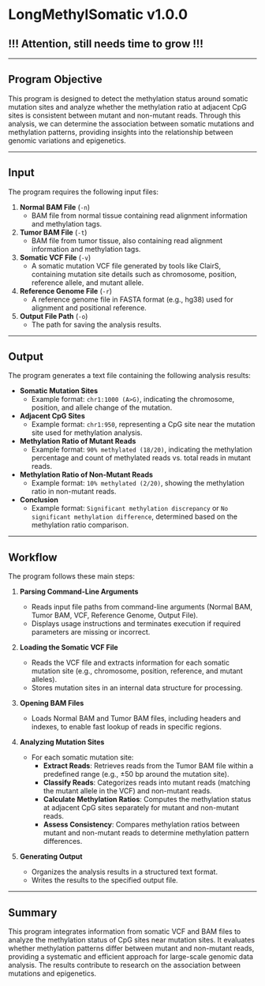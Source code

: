 # LongMethylSomatic v1.0.0


## !!! Attention, still needs time to grow !!!

---

## **Program Objective**
This program is designed to detect the methylation status around somatic mutation sites and analyze whether the methylation ratio at adjacent CpG sites is consistent between mutant and non-mutant reads. Through this analysis, we can determine the association between somatic mutations and methylation patterns, providing insights into the relationship between genomic variations and epigenetics.

---

## **Input**
The program requires the following input files:

1. **Normal BAM File** (`-n`)
   - BAM file from normal tissue containing read alignment information and methylation tags.
2. **Tumor BAM File** (`-t`)
   - BAM file from tumor tissue, also containing read alignment information and methylation tags.
3. **Somatic VCF File** (`-v`)
   - A somatic mutation VCF file generated by tools like ClairS, containing mutation site details such as chromosome, position, reference allele, and mutant allele.
4. **Reference Genome File** (`-r`)
   - A reference genome file in FASTA format (e.g., hg38) used for alignment and positional reference.
5. **Output File Path** (`-o`)
   - The path for saving the analysis results.

---

## **Output**
The program generates a text file containing the following analysis results:

- **Somatic Mutation Sites**  
  - Example format: `chr1:1000 (A>G)`, indicating the chromosome, position, and allele change of the mutation.
- **Adjacent CpG Sites**  
  - Example format: `chr1:950`, representing a CpG site near the mutation site used for methylation analysis.
- **Methylation Ratio of Mutant Reads**  
  - Example format: `90% methylated (18/20)`, indicating the methylation percentage and count of methylated reads vs. total reads in mutant reads.
- **Methylation Ratio of Non-Mutant Reads**  
  - Example format: `10% methylated (2/20)`, showing the methylation ratio in non-mutant reads.
- **Conclusion**  
  - Example format: `Significant methylation discrepancy` or `No significant methylation difference`, determined based on the methylation ratio comparison.

---

## **Workflow**
The program follows these main steps:

1. **Parsing Command-Line Arguments**  
   - Reads input file paths from command-line arguments (Normal BAM, Tumor BAM, VCF, Reference Genome, Output File).
   - Displays usage instructions and terminates execution if required parameters are missing or incorrect.

2. **Loading the Somatic VCF File**  
   - Reads the VCF file and extracts information for each somatic mutation site (e.g., chromosome, position, reference, and mutant alleles).
   - Stores mutation sites in an internal data structure for processing.

3. **Opening BAM Files**  
   - Loads Normal BAM and Tumor BAM files, including headers and indexes, to enable fast lookup of reads in specific regions.

4. **Analyzing Mutation Sites**  
   - For each somatic mutation site:
     - **Extract Reads**: Retrieves reads from the Tumor BAM file within a predefined range (e.g., ±50 bp around the mutation site).
     - **Classify Reads**: Categorizes reads into mutant reads (matching the mutant allele in the VCF) and non-mutant reads.
     - **Calculate Methylation Ratios**: Computes the methylation status at adjacent CpG sites separately for mutant and non-mutant reads.
     - **Assess Consistency**: Compares methylation ratios between mutant and non-mutant reads to determine methylation pattern differences.

5. **Generating Output**  
   - Organizes the analysis results in a structured text format.
   - Writes the results to the specified output file.

---

## **Summary**
This program integrates information from somatic VCF and BAM files to analyze the methylation status of CpG sites near mutation sites. It evaluates whether methylation patterns differ between mutant and non-mutant reads, providing a systematic and efficient approach for large-scale genomic data analysis. The results contribute to research on the association between mutations and epigenetics.

